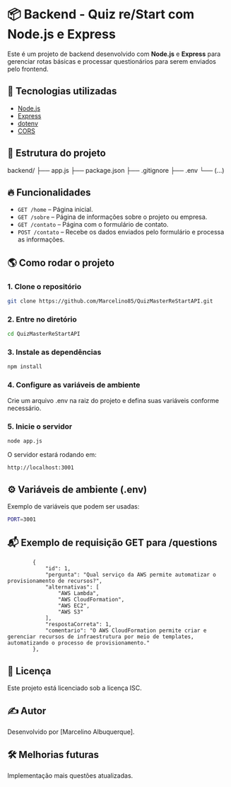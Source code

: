 # 📦 Backend - Quiz re/Start com Node.js e Express

Este é um projeto de backend desenvolvido com **Node.js** e **Express** para gerenciar rotas básicas e processar questionários para serem enviados pelo frontend.

## 🚀 Tecnologias utilizadas

- [Node.js](https://nodejs.org/)
- [Express](https://expressjs.com/)
- [dotenv](https://www.npmjs.com/package/dotenv)
- [CORS](https://www.npmjs.com/package/cors)

## 📂 Estrutura do projeto
backend/ 
  ├── app.js 
  ├── package.json 
  ├── .gitignore
  ├── .env 
  └── (...)

## 🔥 Funcionalidades

- `GET /home` – Página inicial.
- `GET /sobre` – Página de informações sobre o projeto ou empresa.
- `GET /contato` – Página com o formulário de contato.
- `POST /contato` – Recebe os dados enviados pelo formulário e processa as informações.

## 🌎 Como rodar o projeto

### 1. Clone o repositório

```bash
git clone https://github.com/Marcelino85/QuizMasterReStartAPI.git

```
### 2. Entre no diretório

```bash
cd QuizMasterReStartAPI
```
### 3. Instale as dependências

```bash
npm install
```
### 4. Configure as variáveis de ambiente
Crie um arquivo .env na raiz do projeto e defina suas variáveis conforme necessário.

### 5. Inicie o servidor

```bash
node app.js
```
O servidor estará rodando em:
```bash
http://localhost:3001
```
## ⚙️ Variáveis de ambiente (.env)
Exemplo de variáveis que podem ser usadas:
```bash
PORT=3001
```
## 📬 Exemplo de requisição GET para /questions

```
        {
            "id": 1,
            "pergunta": "Qual serviço da AWS permite automatizar o provisionamento de recursos?",
            "alternativas": [
                "AWS Lambda",
                "AWS CloudFormation",
                "AWS EC2",
                "AWS S3"
            ],
            "respostaCorreta": 1,
            "comentario": "O AWS CloudFormation permite criar e gerenciar recursos de infraestrutura por meio de templates, automatizando o processo de provisionamento."
        },

```
## 📜 Licença
Este projeto está licenciado sob a licença ISC.

## ✍️ Autor
Desenvolvido por [Marcelino Albuquerque].

## 🛠 Melhorias futuras
Implementação mais questões atualizadas.
